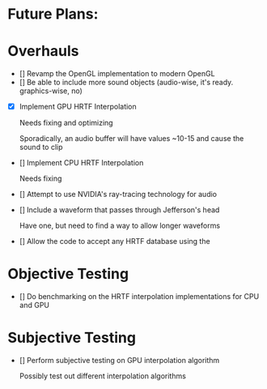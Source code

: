 # Future Plans:

# Overhauls
- [] Revamp the OpenGL implementation to modern OpenGL
- [] Be able to include more sound objects  (audio-wise, it's ready. graphics-wise, no)
- [x] Implement GPU HRTF Interpolation
    
    Needs fixing and optimizing
    
    Sporadically, an audio buffer will have values ~10-15 and cause the sound to clip
- [] Implement CPU HRTF Interpolation

    Needs fixing
- [] Attempt to use NVIDIA's ray-tracing technology for audio  
- [] Include a waveform that passes through Jefferson's head  

    Have one, but need to find a way to allow longer waveforms
- [] Allow the code to accept any HRTF database using the 

# Objective Testing
- [] Do benchmarking on the HRTF interpolation implementations for CPU and GPU

# Subjective Testing
- [] Perform subjective testing on GPU interpolation algorithm

    Possibly test out different interpolation algorithms




